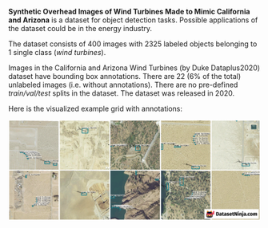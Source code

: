 **Synthetic Overhead Images of Wind Turbines Made to Mimic California and Arizona** is a dataset for object detection tasks. Possible applications of the dataset could be in the energy industry. 

The dataset consists of 400 images with 2325 labeled objects belonging to 1 single class (*wind turbines*).

Images in the California and Arizona Wind Turbines (by Duke Dataplus2020) dataset have bounding box annotations. There are 22 (6% of the total) unlabeled images (i.e. without annotations). There are no pre-defined <i>train/val/test</i> splits in the dataset. The dataset was released in 2020.

Here is the visualized example grid with annotations:

<img src="https://github.com/dataset-ninja/synthetic-overhead-wind-turbines/raw/main/visualizations/horizontal_grid.png">
